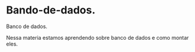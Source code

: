 # Bando-de-dados.

Banco de dados.

Nessa materia estamos aprendendo sobre banco de dados e como montar eles.
